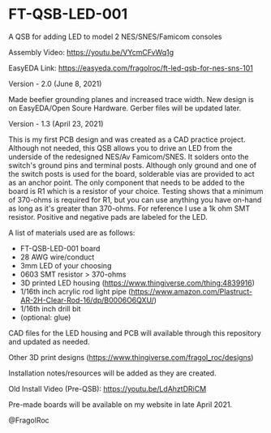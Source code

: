 # FT-QSB-LED-001
A QSB for adding LED to model 2 NES/SNES/Famicom consoles

Assembly Video: https://youtu.be/VYcmCFvWq1g

EasyEDA Link: https://easyeda.com/fragolroc/ft-led-qsb-for-nes-sns-101

Version - 2.0 (June 8, 2021)

Made beefier grounding planes and increased trace width. New design is on EasyEDA/Open Soure Hardware. Gerber files will be updated later.

Version - 1.3 (April 23, 2021)

This is my first PCB design and was created as a CAD practice project. Although not needed, this QSB allows you to drive an LED from the underside of the redesigned NES/Av Famicom/SNES. It solders onto the switch's ground pins and terminal posts. Although only ground and one of the switch posts is used for the board, solderable vias are provided to act as an anchor point. The only component that needs to be added to the board is R1 which is a resistor of your choice. Testing shows that a minimum of 370-ohms is required for R1, but you can use anything you have on-hand as long as it's greater than 370-ohms. For reference I use a 1k ohm SMT resistor. Positive and negative pads are labeled for the LED.

A list of materials used are as follows:
- FT-QSB-LED-001 board
- 28 AWG wire/conduct
- 3mm LED of your choosing
- 0603 SMT resistor > 370-ohms
- 3D printed LED housing (https://www.thingiverse.com/thing:4839916)
- 1/16th inch acrylic rod light pipe (https://www.amazon.com/Plastruct-AR-2H-Clear-Rod-16/dp/B0006O6QXU/)
- 1/16th inch drill bit
- (optional: glue)

CAD files for the LED housing and PCB will available through this repository and updated as needed.

Other 3D print designs (https://www.thingiverse.com/fragol_roc/designs)

Installation notes/resources will be added as they are created. 

Old Install Video (Pre-QSB): https://youtu.be/LdAhztDRiCM

Pre-made boards will be available on my website in late April 2021.

@FragolRoc
